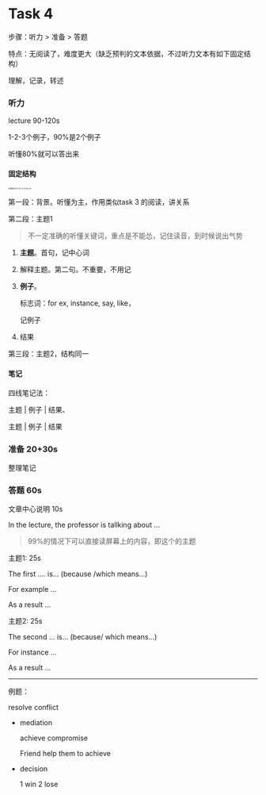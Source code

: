 # Task 4

步骤：听力 > 准备 > 答题

特点：无阅读了，难度更大（缺乏预判的文本依据，不过听力文本有如下固定结构）

理解，记录，转述

### 听力

lecture 90-120s

1-2-3个例子，90%是2个例子

听懂80%就可以答出来

#### 固定结构

<img src="https://cdn.jsdelivr.net/gh/davidliuk/images@master/blog/%E6%88%AA%E5%B1%8F2023-06-11%2022.58.44.png" alt="截屏2023-06-11 22.58.44" style="zoom:25%;" />

第一段：背景。听懂为主，作用类似task 3 的阅读，讲关系

第二段：主题1

> 不一定准确的听懂关键词，重点是不能怂，记住读音，到时候说出气势

1. **主题**。首句，记中心词

2. 解释主题。第二句。不重要，不用记

3. **例子**。

   标志词：for ex, instance, say, like，

   记例子

4. 结果

第三段：主题2，结构同一

#### 笔记

四线笔记法：

主题 | 例子 | 结果、

主题 | 例子 | 结果

### 准备 20+30s

整理笔记

### 答题 60s

文章中心说明 10s

In the lecture, the professor is tallking about ...

> 99%的情况下可以直接读屏幕上的内容，即这个的主题

主题1: 25s

The first .… is... (because /which means...)

For example ...

As a result ...

主题2: 25s

The second ... is... (because/ which means...)

For instance ...

As a result ...





---

例题：

resolve conflict

- mediation 

  achieve compromise

  Friend help them to achieve 

- decision

  1 win 2 lose

